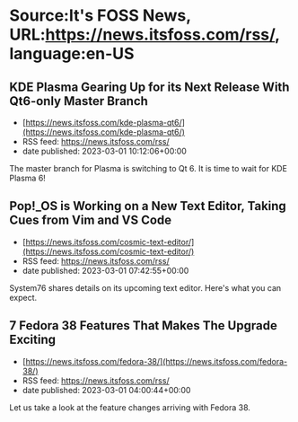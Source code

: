 # Source:It's FOSS News, URL:https://news.itsfoss.com/rss/, language:en-US

## KDE Plasma Gearing Up for its Next Release With Qt6-only Master Branch
 - [https://news.itsfoss.com/kde-plasma-qt6/](https://news.itsfoss.com/kde-plasma-qt6/)
 - RSS feed: https://news.itsfoss.com/rss/
 - date published: 2023-03-01 10:12:06+00:00

The master branch for Plasma is switching to Qt 6. It is time to wait for KDE Plasma 6!

## Pop!_OS is Working on a New Text Editor, Taking Cues from Vim and VS Code
 - [https://news.itsfoss.com/cosmic-text-editor/](https://news.itsfoss.com/cosmic-text-editor/)
 - RSS feed: https://news.itsfoss.com/rss/
 - date published: 2023-03-01 07:42:55+00:00

System76 shares details on its upcoming text editor. Here's what you can expect.

## 7 Fedora 38 Features That Makes The Upgrade Exciting
 - [https://news.itsfoss.com/fedora-38/](https://news.itsfoss.com/fedora-38/)
 - RSS feed: https://news.itsfoss.com/rss/
 - date published: 2023-03-01 04:00:44+00:00

Let us take a look at the feature changes arriving with Fedora 38.

